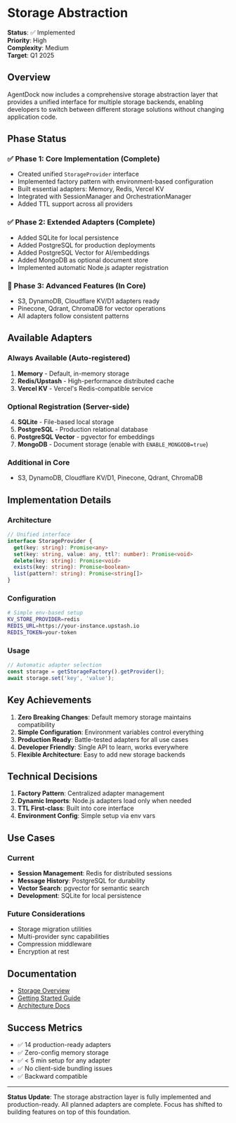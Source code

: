 # Storage Abstraction

**Status**: ✅ Implemented  
**Priority**: High  
**Complexity**: Medium  
**Target**: Q1 2025

## Overview

AgentDock now includes a comprehensive storage abstraction layer that provides a unified interface for multiple storage backends, enabling developers to switch between different storage solutions without changing application code.

## Phase Status

### ✅ Phase 1: Core Implementation (Complete)
- Created unified `StorageProvider` interface
- Implemented factory pattern with environment-based configuration
- Built essential adapters: Memory, Redis, Vercel KV
- Integrated with SessionManager and OrchestrationManager
- Added TTL support across all providers

### ✅ Phase 2: Extended Adapters (Complete)
- Added SQLite for local persistence
- Added PostgreSQL for production deployments
- Added PostgreSQL Vector for AI/embeddings
- Added MongoDB as optional document store
- Implemented automatic Node.js adapter registration

### 🚀 Phase 3: Advanced Features (In Core)
- S3, DynamoDB, Cloudflare KV/D1 adapters ready
- Pinecone, Qdrant, ChromaDB for vector operations
- All adapters follow consistent patterns

## Available Adapters

### Always Available (Auto-registered)
1. **Memory** - Default, in-memory storage
2. **Redis/Upstash** - High-performance distributed cache
3. **Vercel KV** - Vercel's Redis-compatible service

### Optional Registration (Server-side)
4. **SQLite** - File-based local storage
5. **PostgreSQL** - Production relational database
6. **PostgreSQL Vector** - pgvector for embeddings
7. **MongoDB** - Document storage (enable with `ENABLE_MONGODB=true`)

### Additional in Core
- S3, DynamoDB, Cloudflare KV/D1, Pinecone, Qdrant, ChromaDB

## Implementation Details

### Architecture
```typescript
// Unified interface
interface StorageProvider {
  get(key: string): Promise<any>
  set(key: string, value: any, ttl?: number): Promise<void>
  delete(key: string): Promise<void>
  exists(key: string): Promise<boolean>
  list(pattern?: string): Promise<string[]>
}
```

### Configuration
```bash
# Simple env-based setup
KV_STORE_PROVIDER=redis
REDIS_URL=https://your-instance.upstash.io
REDIS_TOKEN=your-token
```

### Usage
```typescript
// Automatic adapter selection
const storage = getStorageFactory().getProvider();
await storage.set('key', 'value');
```

## Key Achievements

1. **Zero Breaking Changes**: Default memory storage maintains compatibility
2. **Simple Configuration**: Environment variables control everything
3. **Production Ready**: Battle-tested adapters for all use cases
4. **Developer Friendly**: Single API to learn, works everywhere
5. **Flexible Architecture**: Easy to add new storage backends

## Technical Decisions

1. **Factory Pattern**: Centralized adapter management
2. **Dynamic Imports**: Node.js adapters load only when needed
3. **TTL First-class**: Built into core interface
4. **Environment Config**: Simple setup via env vars

## Use Cases

### Current
- **Session Management**: Redis for distributed sessions
- **Message History**: PostgreSQL for durability
- **Vector Search**: pgvector for semantic search
- **Development**: SQLite for local persistence

### Future Considerations
- Storage migration utilities
- Multi-provider sync capabilities
- Compression middleware
- Encryption at rest

## Documentation

- [Storage Overview](../storage/README.md)
- [Getting Started Guide](../storage/getting-started.md)
- [Architecture Docs](../architecture/sessions/session-management.md)

## Success Metrics

- ✅ 14 production-ready adapters
- ✅ Zero-config memory storage
- ✅ < 5 min setup for any adapter
- ✅ No client-side bundling issues
- ✅ Backward compatible

---

**Status Update**: The storage abstraction layer is fully implemented and production-ready. All planned adapters are complete. Focus has shifted to building features on top of this foundation. 